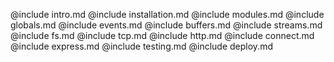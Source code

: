 @include intro.md
@include installation.md
@include modules.md
@include globals.md
@include events.md
@include buffers.md
@include streams.md
@include fs.md
@include tcp.md
@include http.md
@include connect.md
@include express.md
@include testing.md
@include deploy.md
